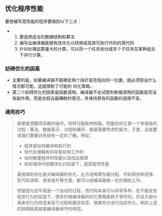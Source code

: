 ## 优化程序性能

要想编写高性能的程序要做到以下三点：

- 1. 要选择适当的数据结构和算法
  2. 编写出编译器能够有效优化以转换成高效可执行代码的源代码
  3. 针对处理运算量大的计算，可以将一个任务划分成多个子任务在某种组合下并行计算。



### 妨碍优化的因素

- 主要的是，如果编译器不能确定两个指针是否指向同一位置，就必须假设什么情况都可能，这就限制了可能的 优化策略。
- 第二个妨碍优化的因素是函数调用。编译器不会试图判断被调用的函数是否没有副作用，而是会假设最糟糕的情况，并保持原有的函数的调用不变。

### 通用技巧

> 即使是常数项系数的操作，同样可能影响性能。性能的优化是一个多层级的过程：算法、数据表示、过程和循环，都是需要考虑的层次。于是，这就要求我们需要对系统有一定的了解，例如：
>
> - 程序是如何编译和执行的
> - 现代处理器和内存是如何工作的
> - 如何衡量程序的性能以及找出瓶颈
> - 如何保持代码模块化的前提下，提高程序性能
>
> 最根源的优化是对编译器的优化，比方说再寄存器分配、代码排序和选择、死代码消除、效率提升等方面，都可以由编译器做一定的辅助工作。
>
> 但是因为这毕竟是一个自动的过程，而代码本身可以非常多样，在不能改变程序行为的前提下，很多时候编译器的优化策略是趋于保守的。并且大部分用来优化的信息来自于过程和静态信息，很难充分进行动态优化。例如上述的妨碍因素就是编译器保守的体现。